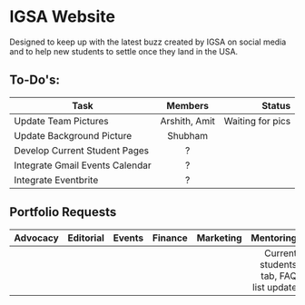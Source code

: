 # IGSA Website

Designed to keep up with the latest buzz created by IGSA on social media and to help new students to settle once they land in the USA.

## To-Do's:

|Task |Members| Status|
|---- |:-----:|------:|
|Update Team Pictures|Arshith, Amit | Waiting for pics|
|Update Background Picture | Shubham | |
|Develop Current Student Pages | ?| |
|Integrate Gmail Events Calendar | ?| |
|Integrate Eventbrite | ?| |


## Portfolio Requests

|Advocacy |Editorial | Events| Finance |Marketing | Mentoring| Networking| PR|
|:-------:|:--------:|------:|:-------:|:--------:|---------:|:---------:|:-:|
|         |          |       |         |          |Current students tab, FAQ list update|     |     |




